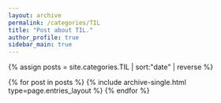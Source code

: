 ```yaml
---
layout: archive
permalink: /categories/TIL
title: "Post about TIL."
author_profile: true
sidebar_main: true
---
```


{% assign posts = site.categories.TIL | sort:"date" | reverse %}

{% for post in posts %}
  {% include archive-single.html type=page.entries_layout %}
{% endfor %}


